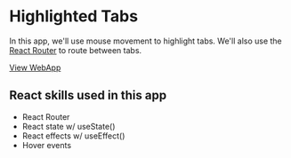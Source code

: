 # Highlighted Tabs

In this app, we'll use mouse movement to highlight tabs. We'll also use the [React Router](https://reacttraining.com/react-router/) to route between tabs.

[View WebApp](https://ghana7989.github.io/browser-tabs)

## React skills used in this app

- React Router
- React state w/ useState()
- React effects w/ useEffect()
- Hover events
